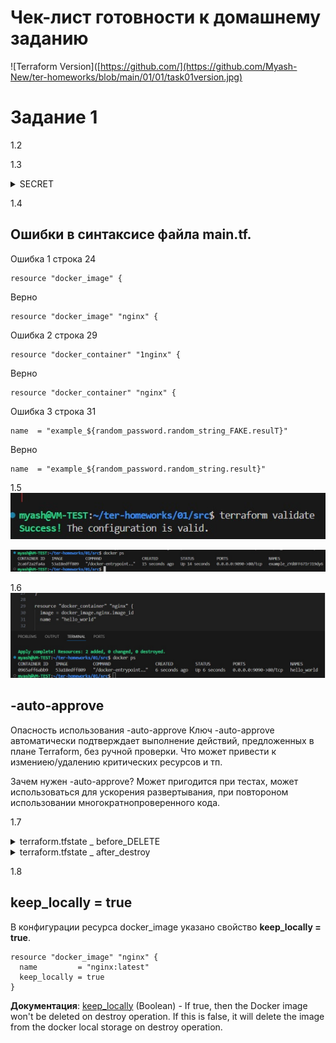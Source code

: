 # Чек-лист готовности к домашнему заданию
![Terraform Version]([https://github.com/](https://github.com/Myash-New/ter-homeworks/blob/main/01/01/task01version.jpg)

# Задание 1
1.2

1.3
<details>
  <summary>SECRET</summary>
  
```
"result": "zYd8FF67IrJ19dy6",
```

</details>

1.4
## Ошибки в синтаксисе файла main.tf.
Ошибка 1 строка 24
```
resource "docker_image" {
```
Верно
```
resource "docker_image" "nginx" {
```
Ошибка 2 строка 29
```
resource "docker_container" "1nginx" {
```
Верно
```
resource "docker_container" "nginx" {
```
Ошибка 3 строка 31
```
name  = "example_${random_password.random_string_FAKE.resulT}"
```
Верно
```
name  = "example_${random_password.random_string.result}"
```
1.5
![validate](https://github.com/Myash-New/ter-homeworks/blob/main/01/01/task01validate.jpg)

![docker_ps](https://github.com/Myash-New/ter-homeworks/blob/main/01/01/task01docker_ps.jpg)

1.6
![docker_ps_after_name_change](https://github.com/Myash-New/ter-homeworks/blob/main/01/01/task01docker_ps2.jpg)

## -auto-approve
Опасность использования -auto-approve
Ключ -auto-approve автоматически подтверждает выполнение действий, предложенных в плане Terraform, без ручной проверки. 
Что может привести к измениею/удалению критических ресурсов и тп.

Зачем нужен -auto-approve?
Может пригодится при тестах, может использоваться для ускорения развертывания, при повтороном использовании многократнопроверенного кода. 

1.7
<details>
  <summary>terraform.tfstate _ before_DELETE</summary>
  
```
{
  "version": 4,
  "terraform_version": "1.8.4",
  "serial": 29,
  "lineage": "04578dc8-38ba-36f0-acb9-38c09d74a358",
  "outputs": {},
  "resources": [
    {
      "mode": "managed",
      "type": "docker_container",
      "name": "nginx",
      "provider": "provider[\"registry.terraform.io/kreuzwerker/docker\"]",
      "instances": [
        {
          "schema_version": 2,
          "attributes": {
            "attach": false,
            "bridge": "",
            "capabilities": [],
            "cgroupns_mode": null,
            "command": [
              "nginx",
              "-g",
              "daemon off;"
            ],
            "container_logs": null,
            "container_read_refresh_timeout_milliseconds": 15000,
            "cpu_set": "",
            "cpu_shares": 0,
            "destroy_grace_seconds": null,
            "devices": [],
            "dns": null,
            "dns_opts": null,
            "dns_search": null,
            "domainname": "",
            "entrypoint": [
              "/docker-entrypoint.sh"
            ],
            "env": [],
            "exit_code": null,
            "gpus": null,
            "group_add": null,
            "healthcheck": null,
            "host": [],
            "hostname": "0965aff6abb9",
            "id": "0965aff6abb96d524db1fc5395d527abbd09d867dc8d3092a2b1688a5b85dc30",
            "image": "sha256:53a18edff8091d5faff1e42b4d885bc5f0f897873b0b8f0ace236cd5930819b0",
            "init": false,
            "ipc_mode": "private",
            "labels": [],
            "log_driver": "json-file",
            "log_opts": null,
            "logs": false,
            "max_retry_count": 0,
            "memory": 0,
            "memory_swap": 0,
            "mounts": [],
            "must_run": true,
            "name": "hello_world",
            "network_data": [
              {
                "gateway": "172.17.0.1",
                "global_ipv6_address": "",
                "global_ipv6_prefix_length": 0,
                "ip_address": "172.17.0.2",
                "ip_prefix_length": 16,
                "ipv6_gateway": "",
                "mac_address": "9e:7e:ea:61:e6:01",
                "network_name": "bridge"
              }
            ],
            "network_mode": "bridge",
            "networks_advanced": [],
            "pid_mode": "",
            "ports": [
              {
                "external": 9090,
                "internal": 80,
                "ip": "0.0.0.0",
                "protocol": "tcp"
              }
            ],
            "privileged": false,
            "publish_all_ports": false,
            "read_only": false,
            "remove_volumes": true,
            "restart": "no",
            "rm": false,
            "runtime": "runc",
            "security_opts": [],
            "shm_size": 64,
            "start": true,
            "stdin_open": false,
            "stop_signal": "SIGQUIT",
            "stop_timeout": 0,
            "storage_opts": null,
            "sysctls": null,
            "tmpfs": null,
            "tty": false,
            "ulimit": [],
            "upload": [],
            "user": "",
            "userns_mode": "",
            "volumes": [],
            "wait": false,
            "wait_timeout": 60,
            "working_dir": ""
          },
          "sensitive_attributes": [],
          "private": "eyJzY2hlbWFfdmVyc2lvbiI6IjIifQ==",
          "dependencies": [
            "docker_image.nginx"
          ]
        }
      ]
    },
    {
      "mode": "managed",
      "type": "docker_image",
      "name": "nginx",
      "provider": "provider[\"registry.terraform.io/kreuzwerker/docker\"]",
      "instances": [
        {
          "schema_version": 0,
          "attributes": {
            "build": [],
            "force_remove": null,
            "id": "sha256:53a18edff8091d5faff1e42b4d885bc5f0f897873b0b8f0ace236cd5930819b0nginx:latest",
            "image_id": "sha256:53a18edff8091d5faff1e42b4d885bc5f0f897873b0b8f0ace236cd5930819b0",
            "keep_locally": true,
            "name": "nginx:latest",
            "platform": null,
            "pull_triggers": null,
            "repo_digest": "nginx@sha256:124b44bfc9ccd1f3cedf4b592d4d1e8bddb78b51ec2ed5056c52d3692baebc19",
            "triggers": null
          },
          "sensitive_attributes": [],
          "private": "bnVsbA=="
        }
      ]
    },
    {
      "mode": "managed",
      "type": "random_password",
      "name": "random_string",
      "provider": "provider[\"registry.terraform.io/hashicorp/random\"]",
      "instances": [
        {
          "schema_version": 3,
          "attributes": {
            "bcrypt_hash": "$2a$10$4HEH7mGzGPhLxHRbRu/DMOkX99ckNtG9DnK/BtnnlA95rfZ35W5S2",
            "id": "none",
            "keepers": null,
            "length": 16,
            "lower": true,
            "min_lower": 1,
            "min_numeric": 1,
            "min_special": 0,
            "min_upper": 1,
            "number": true,
            "numeric": true,
            "override_special": null,
            "result": "C3YnpbQ0VB5z8erj",
            "special": false,
            "upper": true
          },
          "sensitive_attributes": [
            [
              {
                "type": "get_attr",
                "value": "result"
              }
            ],
            [
              {
                "type": "get_attr",
                "value": "bcrypt_hash"
              }
            ]
          ]
        }
      ]
    }
  ],
  "check_results": null
}
```

</details>
<details>
  <summary>terraform.tfstate _ after_destroy</summary>
  
```
{
  "version": 4,
  "terraform_version": "1.8.4",
  "serial": 33,
  "lineage": "04578dc8-38ba-36f0-acb9-38c09d74a358",
  "outputs": {},
  "resources": [],
  "check_results": null
}
```
</details>

1.8
## keep_locally = true
В конфигурации ресурса docker_image указано свойство **keep_locally = true**. 
```
resource "docker_image" "nginx" {
  name         = "nginx:latest"
  keep_locally = true
}
```

**Документация**:
[keep_locally](https://registry.terraform.io/providers/kreuzwerker/docker/latest/docs/resources/image.html#keep_locally-1) (Boolean) - If true, then the Docker image won't be deleted on destroy operation. If this is false, it will delete the image from the docker local storage on destroy operation.
